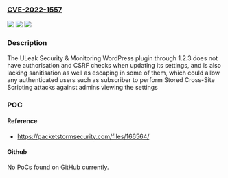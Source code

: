 ### [CVE-2022-1557](https://cve.mitre.org/cgi-bin/cvename.cgi?name=CVE-2022-1557)
![](https://img.shields.io/static/v1?label=Product&message=ULeak%20Security%20%26%20Monitoring%20Plugin&color=blue)
![](https://img.shields.io/static/v1?label=Version&message=n%2Fa&color=blue)
![](https://img.shields.io/static/v1?label=Vulnerability&message=CWE-79%20Cross-site%20Scripting%20(XSS)&color=brighgreen)

### Description

The ULeak Security & Monitoring WordPress plugin through 1.2.3 does not have authorisation and CSRF checks when updating its settings, and is also lacking sanitisation as well as escaping in some of them, which could allow any authenticated users such as subscriber to perform Stored Cross-Site Scripting attacks against admins viewing the settings

### POC

#### Reference
- https://packetstormsecurity.com/files/166564/

#### Github
No PoCs found on GitHub currently.

